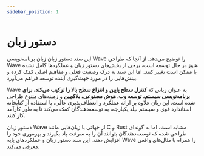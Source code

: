 ```yaml
---
sidebar_position: 1
---
```


# دستور زبان

این سند دستور زبان زبان برنامه‌نویسی Wave را توضیح می‌دهد. از آنجا که طراحی Wave هنوز در حال توسعه است، برخی از بخش‌های دستور زبان و عملکردها کامل نشده یا ممکن است تغییر کنند.
اما این سند به درک وضعیت فعلی و مفاهیم اصلی کمک کرده و بینش‌هایی را در مورد جهت‌گیری آینده توسعه فراهم می‌آورد.

Wave به عنوان زبانی که **کنترل سطح پایین و انتزاع سطح بالا را ترکیب می‌کند، برای برنامه‌نویسی سیستم، توسعه وب، هوش مصنوعی، بلاکچین** و زمینه‌های متنوع طراحی شده است.
این زبان علاوه بر ارائه عملکرد و انعطاف‌پذیری عالی، با استفاده از کتابخانه استاندارد قوی و سیستم بیلد یکپارچه، به توسعه‌دهندگان کمک می‌کند تا به طور کارآمد کار کنند.

دستور زبان Wave از جهاتی با زبان‌هایی مانند C و Rust مشابه است، اما به گونه‌ای طراحی شده که توسعه‌دهندگان بتوانند آن را به سرعت یاد بگیرند و بهره‌وری خود را افزایش دهند.
این سند دستور زبان و عملکردهای پایه Wave را همراه با مثال‌های واقعی معرفی می‌کند.